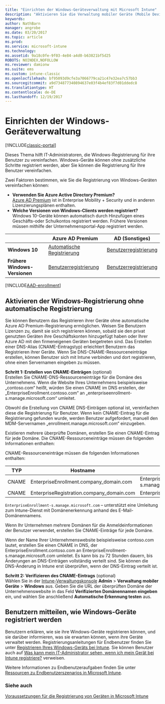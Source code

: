 ```yaml
---
title: "Einrichten der Windows-Geräteverwaltung mit Microsoft Intune"
description: "Aktivieren Sie die Verwaltung mobiler Geräte (Mobile Device Management, MDM) für Windows-Geräte mit Microsoft Intune."
keywords: 
author: NathBarn
manager: angrobe
ms.date: 03/20/2017
ms.topic: article
ms.prod: 
ms.service: microsoft-intune
ms.technology: 
ms.assetid: 9a18c0fe-9f03-4e84-a4d0-b63821bf5d25
ROBOTS: NOINDEX,NOFOLLOW
ms.reviewer: damionw
ms.suite: ems
ms.custom: intune-classic
ms.openlocfilehash: bf95093d9cfe3a7066779ca21c47e32ea7c57bb3
ms.sourcegitcommit: a9d734877340894637e03f4b4ef83f7d01ddedc8
ms.translationtype: HT
ms.contentlocale: de-DE
ms.lasthandoff: 12/19/2017
---
```

# <a name="set-up-windows-device-management"></a>Einrichten der Windows-Geräteverwaltung

[!INCLUDE[classic-portal](../includes/classic-portal.md)]

Dieses Thema hilft IT-Administratoren, die Windows-Registrierung für ihre Benutzer zu vereinfachen.  Windows-Geräte können ohne zusätzliche Schritte registriert werden, aber Sie können die Registrierung für Ihre Benutzer vereinfachen.

Zwei Faktoren bestimmen, wie Sie die Registrierung von Windows-Geräten vereinfachen können:
- **Verwenden Sie Azure Active Directory Premium?** <br>[Azure AD Premium](https://docs.microsoft.com/azure/active-directory/active-directory-get-started-premium) ist in Enterprise Mobility + Security und in anderen Lizenzierungsplänen enthalten.
- **Welche Versionen von Windows-Clients werden registriert?** <br>Windows 10-Geräte können automatisch durch Hinzufügen eines Geschäfts-oder Schulkontos registriert werden. Frühere Versionen müssen mithilfe der Unternehmensportal-App registriert werden.

||**Azure AD Premium**|**AD (Sonstiges)**|
|----------|---------------|---------------|  
|**Windows 10**|[Automatische Registrierung](#enable-windows-10-automatic-enrollment) |[Benutzerregistrierung](#enable-windows-enrollment-without-automatic-enrollment)|
|**Frühere Windows-Versionen**|[Benutzerregistrierung](#enable-windows-enrollment-without-automatic-enrollment)|[Benutzerregistrierung](#enable-windows-enrollment-without-automatic-enrollment)|

[!INCLUDE[AAD-enrollment](../includes/win10-automatic-enrollment-aad.md)]

## <a name="enable-windows-enrollment-without-automatic-enrollment"></a>Aktivieren der Windows-Registrierung ohne automatische Registrierung
Sie können Benutzern das Registrieren ihrer Geräte ohne automatische Azure AD Premium-Registrierung ermöglichen. Weisen Sie Benutzern Lizenzen zu, damit sie sich registrieren können, sobald sie den privat genutzten Geräten ihre Geschäftskonten hinzugefügt haben oder Ihrer Azure AD mit den firmeneigenen Geräten beigetreten sind. Das Erstellen einer DNS-Alias (CNAME-Eintragstyp) erleichtert Benutzern das Registrieren ihrer Geräte. Wenn Sie DNS-CNAME-Ressourceneinträge erstellen, können Benutzer sich mit Intune verbinden und dort registrieren, ohne einen Servernamen eingeben zu müssen.

**Schritt 1: Erstellen von CNAME-Einträgen** (optional)<br>
Erstellen Sie CNAME-DNS-Ressourceneinträge für die Domäne des Unternehmens. Wenn die Website Ihres Unternehmens beispielsweise „contoso.com“ heißt, würden Sie einen CNAME im DNS erstellen, der „EnterpriseEnrollment.contoso.com“ an „enterpriseenrollment-s.manage.microsoft.com“ umleitet.

Obwohl die Erstellung von CNAME DNS-Einträgen optional ist, vereinfachen diese die Registrierung für Benutzer. Wenn kein CNAME-Eintrag für die Registrierung gefunden wurde, werden Benutzer aufgefordert, manuell den MDM-Servernamen „enrollment.manage.microsoft.com“ einzugeben.

Existieren mehrere überprüfte Domänen, erstellen Sie einen CNAME-Eintrag für jede Domäne. Die CNAME-Ressourceneinträge müssen die folgenden Informationen enthalten:

CNAME-Ressourceneinträge müssen die folgenden Informationen enthalten:

|TYP|Hostname|Verweist auf|TTL|
|--------|-------------|-------------|-------|
|CNAME|EnterpriseEnrollment.company_domain.com|EnterpriseEnrollment-s.manage.microsoft.com |1 Stunde|
|CNAME|EnterpriseRegistration.company_domain.com|EnterpriseRegistration.windows.net|1 Stunde|

`EnterpriseEnrollment-s.manage.microsoft.com` – unterstützt eine Umleitung zum Intune-Dienst mit Domänenerkennung anhand des E-Mail-Domänennamens.

Wenn Ihr Unternehmen mehrere Domänen für die Anmeldeinformationen der Benutzer verwendet, erstellen Sie CNAME-Einträge für jede Domäne.

Wenn der Name Ihrer Unternehmenswebsite beispielsweise contoso.com lautet, erstellen Sie einen CNAME in DNS, der EnterpriseEnrollment.contoso.com an EnterpriseEnrollment-s.manage.microsoft.com umleitet. Es kann bis zu 72 Stunden dauern, bis Änderungen an DNS-Einträgen vollständig verteilt sind. Sie können die DNS-Änderung in Intune erst überprüfen, wenn der DNS-Eintrag verteilt ist.

**Schritt 2: Verifizieren des CNAME-Eintrags** (optional)<br>
Wählen Sie in der [Intune-Verwaltungskonsole](https://manage.microsoft.com) **Admin** &gt; **Verwaltung mobiler Geräte** &gt; **Windows** aus. Geben Sie die URL der überprüften Domäne der Unternehmenswebsite in das Feld **Verifizierten Domänennamen eingeben** ein, und wählen Sie anschließend **Automatische Erkennung testen** aus.

## <a name="tell-users-how-to-enroll-windows-devices"></a>Benutzern mitteilen, wie Windows-Geräte registriert werden
Benutzern erklären, wie sie ihre Windows-Geräte registrieren können, und sie darüber informieren, was sie erwarten können, wenn ihre Geräte verwaltet werden.
Registrierungsanleitungen für Endbenutzer finden Sie unter [Registrieren Ihres Windows-Geräts bei Intune](https://docs.microsoft.com/intune-user-help/enroll-your-device-in-intune-windows). Sie können Benutzer auch auf [Was kann mein IT-Administrator sehen, wenn ich mein Gerät bei Intune registriere?](https://docs.microsoft.com/intune-user-help/what-can-your-it-administrator-see-when-you-enroll-your-device-in-intune-windows) verweisen.

Weitere Informationen zu Endbenutzeraufgaben finden Sie unter [Ressourcen zu Endbenutzerszenarios in Microsoft Intune](/intune/end-user-educate).

### <a name="see-also"></a>Siehe auch
[Voraussetzungen für die Registrierung von Geräten in Microsoft Intune](prerequisites-for-enrollment.md)
